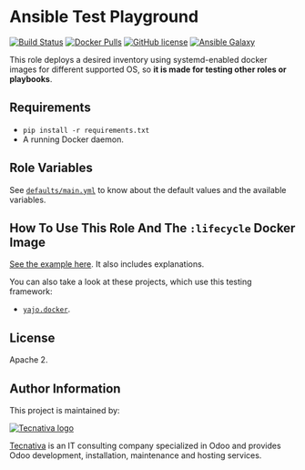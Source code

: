 # Ansible Test Playground

[![Build Status](https://travis-ci.org/Tecnativa/ansible-test-playground.svg?branch=master)](https://travis-ci.org/Tecnativa/ansible-test-playground)
[![Docker Pulls](https://img.shields.io/docker/pulls/tecnativa/ansible-test-playground.svg)](https://hub.docker.com/r/tecnativa/ansible-test-playground)
[![GitHub license](https://img.shields.io/github/license/Tecnativa/ansible-test-playground.svg)](https://github.com/Tecnativa/ansible-test-playground/blob/master/LICENSE)
[![Ansible Galaxy](https://img.shields.io/badge/ansible--galaxy-yajo.ansible__test__playground-blue.svg)][galaxy]

This role deploys a desired inventory using systemd-enabled docker images for
different supported OS, so **it is made for testing other roles or playbooks**.

## Requirements

- `pip install -r requirements.txt`
- A running Docker daemon.

## Role Variables

See [`defaults/main.yml`][defaults] to know about the default values and the
available variables.

## How To Use This Role And The `:lifecycle` Docker Image

[See the example here][testdir]. It also includes explanations.

You can also take a look at these projects, which use this testing framework:

- [`yajo.docker`](https://github.com/Tecnativa/ansible-role-docker).

## License

Apache 2.

## Author Information

This project is maintained by:

[![Tecnativa logo](https://www.tecnativa.com/logo.png "Tecnativa")][Tecnativa]

[Tecnativa][] is an IT consulting company specialized in Odoo and provides Odoo
development, installation, maintenance and hosting services.

[defaults]: https://github.com/Tecnativa/ansible-test-playground/tree/master/defaults/main.yml
[galaxy]: https://galaxy.ansible.com/yajo/ansible_test_playground
[inventory]: https://github.com/Tecnativa/ansible-test-playground/tree/master/tests/inventory.cfg
[Tecnativa]: https://www.tecnativa.com/
[testdir]: https://github.com/Tecnativa/ansible-test-playground/tree/master/tests
